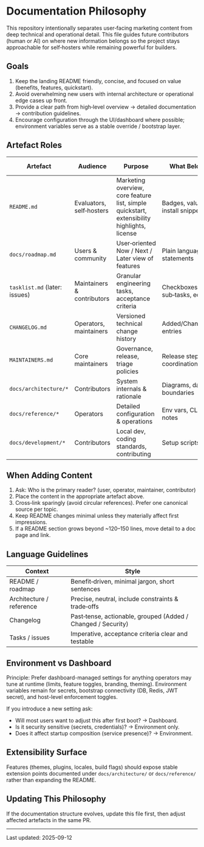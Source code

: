 # Documentation Philosophy

This repository intentionally separates user‑facing marketing content from deep technical and operational detail. This file guides future contributors (human or AI) on where new information belongs so the project stays approachable for self‑hosters while remaining powerful for builders.

## Goals

1. Keep the landing README friendly, concise, and focused on value (benefits, features, quickstart).
2. Avoid overwhelming new users with internal architecture or operational edge cases up front.
3. Provide a clear path from high‑level overview → detailed documentation → contribution guidelines.
4. Encourage configuration through the UI/dashboard where possible; environment variables serve as a stable override / bootstrap layer.

## Artefact Roles

| Artefact | Audience | Purpose | What Belongs / Examples | What Does NOT Belong |
|----------|----------|---------|--------------------------|-----------------------|
| `README.md` | Evaluators, self‑hosters | Marketing overview, core feature list, simple quickstart, extensibility highlights, license | Badges, value props, short install snippet, roadmap link | Deep architecture, exhaustive env var table, internal troubleshooting logs |
| `docs/roadmap.md` | Users & community | User‑oriented Now / Next / Later view of features | Plain language feature statements | Low‑level implementation tasks, migration DDL |
| `tasklist.md` (later: issues) | Maintainers & contributors | Granular engineering tasks, acceptance criteria | Checkboxes, technical sub‑tasks, edge cases | Marketing phrasing |
| `CHANGELOG.md` | Operators, maintainers | Versioned technical change history | Added/Changed/Fixed/Security entries | Forward roadmap promises |
| `MAINTAINERS.md` | Core maintainers | Governance, release, triage policies | Release steps, security coordination | Marketing content |
| `docs/architecture/*` | Contributors | System internals & rationale | Diagrams, data flows, module boundaries | Feature marketing copy |
| `docs/reference/*` | Operators | Detailed configuration & operations | Env vars, CLI flags, migration notes | Sales / positioning language |
| `docs/development/*` | Contributors | Local dev, coding standards, contributing | Setup scripts, style guides | Product value statements |

## When Adding Content

1. Ask: Who is the primary reader? (user, operator, maintainer, contributor)
2. Place the content in the appropriate artefact above.
3. Cross‑link sparingly (avoid circular references). Prefer one canonical source per topic.
4. Keep README changes minimal unless they materially affect first impressions.
5. If a README section grows beyond ~120–150 lines, move detail to a doc page and link.

## Language Guidelines

| Context | Style |
|---------|-------|
| README / roadmap | Benefit‑driven, minimal jargon, short sentences |
| Architecture / reference | Precise, neutral, include constraints & trade‑offs |
| Changelog | Past‑tense, actionable, grouped (Added / Changed / Security) |
| Tasks / issues | Imperative, acceptance criteria clear and testable |

## Environment vs Dashboard

Principle: Prefer dashboard-managed settings for anything operators may tune at runtime (limits, feature toggles, branding, theming). Environment variables remain for secrets, bootstrap connectivity (DB, Redis, JWT secret), and host-level enforcement toggles.

If you introduce a new setting ask:

- Will most users want to adjust this after first boot? → Dashboard.
- Is it security sensitive (secrets, credentials)? → Environment only.
- Does it affect startup composition (service presence)? → Environment.

## Extensibility Surface

Features (themes, plugins, locales, build flags) should expose stable extension points documented under `docs/architecture/` or `docs/reference/` rather than expanding the README.

## Updating This Philosophy

If the documentation structure evolves, update this file first, then adjust affected artefacts in the same PR.

---
Last updated: 2025-09-12
